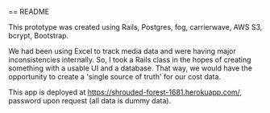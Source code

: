== README

This prototype was created using Rails, Postgres, fog, carrierwave, AWS S3, bcrypt, Bootstrap.

We had been using Excel to track media data and were having major inconsistencies internally. So, I took a Rails class in the hopes of creating something with a usable UI and a database. That way, we would have the opportunity to create a 'single source of truth' for our cost data.

This app is deployed at https://shrouded-forest-1681.herokuapp.com/, password upon request (all data is dummy data).


